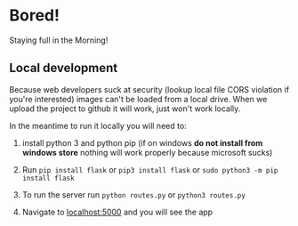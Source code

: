 # Bored!

Staying full in the Morning!



## Local development

Because web developers suck at security (lookup local file CORS violation if you're interested) images can't be loaded from a local drive. When we upload the project to github it will work, just won't work locally. 

In the meantime to run it locally you will need to:

1. install python 3 and python pip (if on windows **do not install from windows store** nothing will work properly because microsoft sucks)

2. Run `pip install flask` or `pip3 install flask` or `sudo python3 -m pip install flask`

3. To run the server run `python routes.py` or `python3 routes.py`

4. Navigate to [localhost:5000](http://localhost:5000) and you will see the app
